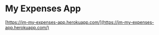 # My Expenses App
[https://jm-my-expenses-app.herokuapp.com/](https://jm-my-expenses-app.herokuapp.com/)
